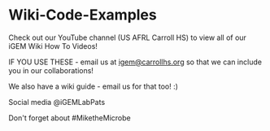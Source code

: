 # Wiki-Code-Examples

Check out our YouTube channel (US AFRL Carroll HS) to view all of our iGEM Wiki How To Videos!

IF YOU USE THESE - email us at igem@carrollhs.org so that we can include you in our collaborations!

We also have a wiki guide - email us for that too! :)

Social media @iGEMLabPats

Don't forget about #MiketheMicrobe
